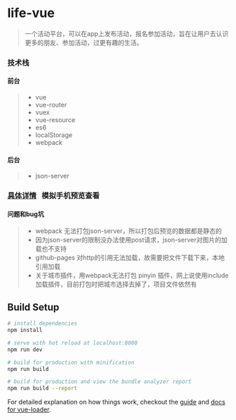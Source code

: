 # life-vue

> 一个活动平台，可以在app上发布活动，报名参加活动，旨在让用户去认识更多的朋友、参加活动，过更有趣的生活。

### 技术栈

#### 前台
> * vue
> * vue-router
> * vuex
> * vue-resource
> * es6
> * localStorage
> * webpack

#### 后台
> * json-server

### [具体详情](https://carrie999.github.io/life-vue/disty/)   模拟手机预览查看


#### 问题和bug坑
> * webpack 无法打包json-server，所以打包后预览的数据都是静态的
> * 因为json-server的限制没办法使用post请求，json-server对图片的加载也不支持
> * github-pages 对http的引用无法加载，故需要把文件下载下来，本地引用加载
> * 关于城市插件，用webpack无法打包 pinyin 插件，网上说使用include加载插件，目前打包时把城市选择去掉了，项目文件依然有




## Build Setup

``` bash
# install dependencies
npm install

# serve with hot reload at localhost:8080
npm run dev

# build for production with minification
npm run build

# build for production and view the bundle analyzer report
npm run build --report
```

For detailed explanation on how things work, checkout the [guide](http://vuejs-templates.github.io/webpack/) and [docs for vue-loader](http://vuejs.github.io/vue-loader).
